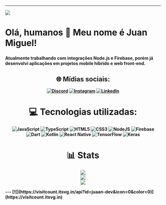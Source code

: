 
---
[![](https://visitcount.itsvg.in/api?id=juaan-dev&icon=0&color=0)](https://visitcount.itsvg.in)
<h1 align="left">Olá, humanos 👋 Meu nome é Juan Miguel!</h1>

###

<h4> 
  Atualmente trabalhando com integrações Node.js e Firebase, porém já desenvolvi aplicações em projetos mobile híbrido e web front-end.
<h4>
<div align="center">

## 🌐 Mídias sociais:
[![Discord](https://img.shields.io/badge/Discord-%237289DA.svg?logo=discord&logoColor=white)](htttps://discord.gg/Miguelzzz#8616) [![Instagram](https://img.shields.io/badge/Instagram-%23E4405F.svg?logo=Instagram&logoColor=white)](https://instagram.com/juaanm_) [![LinkedIn](https://img.shields.io/badge/LinkedIn-%230077B5.svg?logo=linkedin&logoColor=white)](https://linkedin.com/in/juan-oliveira-1b44811b5) 

# 💻 Tecnologias utilizadas:
![JavaScript](https://img.shields.io/badge/javascript-%23323330.svg?style=for-the-badge&logo=javascript&logoColor=%23F7DF1E) ![TypeScript](https://img.shields.io/badge/typescript-%23007ACC.svg?style=for-the-badge&logo=typescript&logoColor=white) ![HTML5](https://img.shields.io/badge/html5-%23E34F26.svg?style=for-the-badge&logo=html5&logoColor=white) ![CSS3](https://img.shields.io/badge/css3-%231572B6.svg?style=for-the-badge&logo=css3&logoColor=white) ![NodeJS](https://img.shields.io/badge/node.js-6DA55F?style=for-the-badge&logo=node.js&logoColor=white) ![Firebase](https://img.shields.io/badge/firebase-%23039BE5.svg?style=for-the-badge&logo=firebase) ![Dart](https://img.shields.io/badge/dart-%230175C2.svg?style=for-the-badge&logo=dart&logoColor=white) ![Kotlin](https://img.shields.io/badge/kotlin-%230095D5.svg?style=for-the-badge&logo=kotlin&logoColor=white) ![React Native](https://img.shields.io/badge/react_native-%2320232a.svg?style=for-the-badge&logo=react&logoColor=%2361DAFB) ![TensorFlow](https://img.shields.io/badge/TensorFlow-%23FF6F00.svg?style=for-the-badge&logo=TensorFlow&logoColor=white) ![Keras](https://img.shields.io/badge/Keras-%23D00000.svg?style=for-the-badge&logo=Keras&logoColor=white)

# 📊 Stats
![](https://github-readme-stats.vercel.app/api?username=juaan-dev&theme=tokyonight&hide_border=true&include_all_commits=true&count_private=false)<br/>
![](https://github-readme-streak-stats.herokuapp.com/?user=juaan-dev&theme=tokyonight&hide_border=true)<br/>
![](https://github-readme-stats.vercel.app/api/top-langs/?username=juaan-dev&theme=tokyonight&hide_border=true&include_all_commits=true&count_private=false&layout=compact)
</div>
---
[![](https://visitcount.itsvg.in/api?id=juaan-dev&icon=0&color=0)](https://visitcount.itsvg.in)
